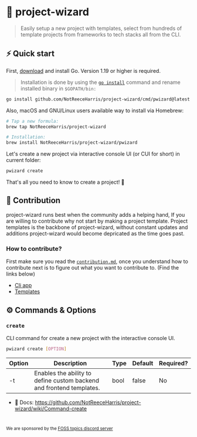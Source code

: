 # 🧙 project-wizard

> Easily setup a new project with templates, select from hundreds of template projects from frameworks to tech stacks all from the CLI.

## ⚡️ Quick start

First, [download](https://go.dev/dl/) and install Go. Version 1.19 or higher is required.

> Installation is done by using the [`go install`](https://pkg.go.dev/cmd/go#hdr-Compile_and_install_packages_and_dependencies) command and rename installed binary in `$GOPATH/bin:`

```bash
go install github.com/NotReeceHarris/project-wizard/cmd/pwizard@latest
```

Also, macOS and GNU/Linux users available way to install via Homebrew:

```bash
# Tap a new formula:
brew tap NotReeceHarris/project-wizard

# Installation:
brew install NotReeceHarris/project-wizard/pwizard
```

Let's create a new project via interactive console UI (or CUI for short) in current folder:

```bash
pwizard create
```

That's all you need to know to create a project! 🎉

## 👋 Contribution

project-wizard runs best when the community adds a helping hand, If you are willing to contribute why not start by making a project template. Project templates is the backbone of project-wizard, without constant updates and additions project-wizard would become depricated as the time goes past.

### How to contribute?
First make sure you read the [`contribution.md`](/contribution.md), once you understand how to contribute next is to figure out what you want to contribute to. (Find the links below)

- [Cli app](../../tree/stage)
- [Templates](../../tree/templates)

## ⚙️ Commands & Options

### `create`

CLI command for create a new project with the interactive console UI.

```bash
pwizard create [OPTION]
```

Option | Description | Type | Default | Required?
--- | --- | --- | --- | ---
-t |  Enables the ability to define custom backend and frontend templates. |  bool | false | No

- 📖 Docs: <https://github.com/NotReeceHarris/project-wizard/wiki/Command-create>

# 

<sub>We are sponsored by the [FOSS topics discord server](https://discord.gg/7bPxMgFnDD)</sub> <br>
